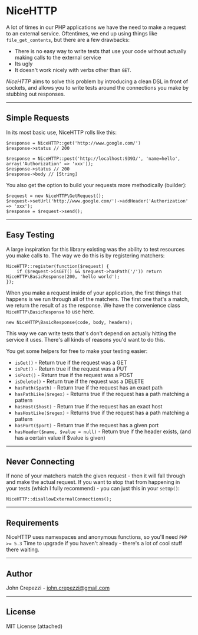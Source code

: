# NiceHTTP

A lot of times in our PHP applications we have the need to make a request to an external service.
Oftentimes, we end up using things like `file_get_contents`, but there are a few drawbacks:

* There is no easy way to write tests that use your code without actually making calls to the external service
* Its ugly
* It doesn't work nicely with verbs other than `GET`.

_NiceHTTP_ aims to solve this problem by introducing a clean DSL in front of sockets, and allows you to write tests around the connections you make by stubbing out responses.

---

## Simple Requests

In its most basic use, NiceHTTP rolls like this:

    $response = NiceHTTP::get('http://www.google.com/')
    $response->status // 200

    $response = NiceHTTP::post('http://localhost:9393/', 'name=hello', array('Authorization' => 'xxx'));
    $response->status // 200
    $response->body // [String]

You also get the option to build your requests more methodically (builder):

    $request = new NiceHTTP\GetRequest();
    $request->setUrl('http://www.google.com/')->addHeader('Authorization' => 'xxx');
    $response = $request->send();

---

## Easy Testing

A large inspiration for this library existing was the ability to test resources you make calls to.  The way we do this is by registering matchers:

    NiceHTTP::register(function($request) {
        if ($request->isGET() && $request->hasPath('/')) return NiceHTTP\BasicResponse(200, 'hello world');
    });

When you make a request inside of your application, the first things that happens is we run through all of the matchers.  The first one that's a match, we return the result of as the response.  We have the convenience class `NiceHTTP\BasicResponse` to use here.

    new NiceHTTP\BasicResponse(code, body, headers);

This way we can write tests that's don't depend on actually hitting the service it uses.  There's all kinds of reasons you'd want to do this.

You get some helpers for free to make your testing easier:

* `isGet()` - Return true if the request was a GET
* `isPut()` - Return true if the request was a PUT
* `isPost()` - Return true if the request was a POST
* `isDelete()` - Return true if the request was a DELETE
* `hasPath($path)` - Return true if the request has an exact path
* `hasPathLike($regex)` - Returns true if the request has a path matching a pattern
* `hasHost($host)` - Return true if the request has an exact host
* `hasHostLike($regex)` - Returns true if the request has a path matching a pattern
* `hasPort($port)` - Return true if the request has a given port
* `hasHeader($name, $value = null)` - Return true if the header exists, (and has a certain value if $value is given)

---

## Never Connecting

If none of your matchers match the given request - then it will fall through and make the actual request.  If you want to stop that from happening in your tests (which I fully recommend) - you can just this in your `setUp()`:

    NiceHTTP::disallowExternalConnections();

---

## Requirements

NiceHTTP uses namespaces and anonymous functions, so you'll need `PHP >= 5.3`
Time to upgrade if you haven't already - there's a lot of cool stuff there waiting.

---

## Author

John Crepezzi - [john.crepezzi@gmail.com](mailto:john.crepezzi@gmail.com)

---

## License

MIT License (attached)
